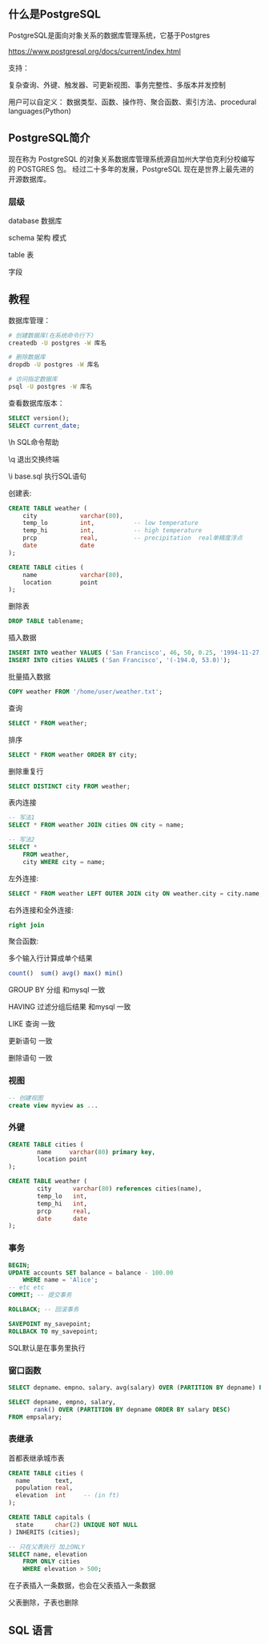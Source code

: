 ## 什么是PostgreSQL

PostgreSQL是面向对象关系的数据库管理系统，它基于Postgres

https://www.postgresql.org/docs/current/index.html

支持： 

复杂查询、外键、触发器、可更新视图、事务完整性、多版本并发控制

用户可以自定义： 数据类型、函数、操作符、聚合函数、索引方法、procedural languages(Python)

## PostgreSQL简介

现在称为 PostgreSQL 的对象关系数据库管理系统源自加州大学伯克利分校编写的 POSTGRES 包。 经过二十多年的发展，PostgreSQL 现在是世界上最先进的开源数据库。



### 层级

database 数据库

schema  架构 模式

table 表

字段

## 教程

数据库管理： 

```bash
# 创建数据库(在系统命令行下)
createdb -U postgres -W 库名

# 删除数据库
dropdb -U postgres -W 库名

# 访问指定数据库
psql -U postgres -W 库名
```



查看数据库版本： 

```sql
SELECT version();
SELECT current_date;
```

\h SQL命令帮助

\q  退出交换终端

\i base.sql 执行SQL语句



创建表: 

```sql
CREATE TABLE weather (
    city            varchar(80),
    temp_lo         int,           -- low temperature
    temp_hi         int,           -- high temperature
    prcp            real,          -- precipitation  real单精度浮点
    date            date
);

CREATE TABLE cities (
    name            varchar(80),
    location        point
);
```

删除表

```sql
DROP TABLE tablename;
```



插入数据

```sql
INSERT INTO weather VALUES ('San Francisco', 46, 50, 0.25, '1994-11-27');
INSERT INTO cities VALUES ('San Francisco', '(-194.0, 53.0)');
```



批量插入数据

```sql
COPY weather FROM '/home/user/weather.txt';
```



查询

```sql
SELECT * FROM weather;
```

排序

```sql
SELECT * FROM weather ORDER BY city;
```



删除重复行

```sql
SELECT DISTINCT city FROM weather;
```



表内连接

```sql
-- 写法1
SELECT * FROM weather JOIN cities ON city = name;

-- 写法2
SELECT * 
    FROM weather, 
    city WHERE city = name;
```



左外连接: 

```sql
SELECT * FROM weather LEFT OUTER JOIN city ON weather.city = city.name;
```

右外连接和全外连接:

```sql
right join
```





聚合函数: 

多个输入行计算成单个结果

```sql
count()  sum() avg() max() min()
```



GROUP BY 分组 和mysql 一致

HAVING 过滤分组后结果 和mysql 一致

LIKE 查询 一致

更新语句 一致

删除语句 一致



### 视图

```sql
-- 创建视图
create view myview as ...
```



### 外键

```sql
CREATE TABLE cities (
        name     varchar(80) primary key,
        location point
);

CREATE TABLE weather (
        city      varchar(80) references cities(name),
        temp_lo   int,
        temp_hi   int,
        prcp      real,
        date      date
);
```



### 事务

```sql
BEGIN;
UPDATE accounts SET balance = balance - 100.00
    WHERE name = 'Alice';
-- etc etc
COMMIT; -- 提交事务

ROLLBACK; -- 回滚事务

SAVEPOINT my_savepoint;
ROLLBACK TO my_savepoint; 
```

SQL默认是在事务里执行



### 窗口函数

```sql
SELECT depname、empno、salary、avg(salary) OVER (PARTITION BY depname) FROM empsalary；

SELECT depname, empno, salary,
       rank() OVER (PARTITION BY depname ORDER BY salary DESC)
FROM empsalary;
```



### 表继承

首都表继承城市表

```sql
CREATE TABLE cities (
  name       text,
  population real,
  elevation  int     -- (in ft)
);

CREATE TABLE capitals (
  state      char(2) UNIQUE NOT NULL
) INHERITS (cities);

-- 只在父表执行 加上ONLY 
SELECT name, elevation
    FROM ONLY cities
    WHERE elevation > 500;
```



在子表插入一条数据，也会在父表插入一条数据

父表删除，子表也删除



## SQL 语言

